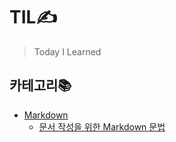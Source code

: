 # TIL✍️

> Today I Learned



## 카테고리📚

- [Markdown](./Markdown/markdown_README.md)
  - [문서 작성을 위한 Markdown 문법](./Markdown/github_flavored_markdown.md)